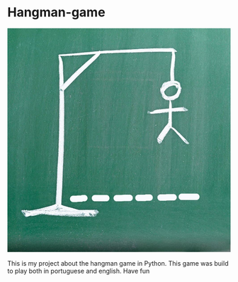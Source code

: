 # Hangman-game

![Jogo da forca](Arquivos/jogo-forca.JPG)

This is my project about the hangman game in Python. This game was build to play both in portuguese and
english. Have fun
